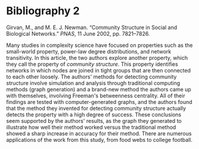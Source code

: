 # Bibliography 2

Girvan, M., and M. E. J. Newman. “Community Structure in Social and Biological Networks.” *PNAS*, 11 June 2002, pp. 7821–7826.

Many studies in complexity science have focused on properties such as the small-world property, power-law degree distributions, and network transitivity. In this article, the two authors explore another property, which they call the property of *community structure*. This property identifies networks in which nodes are joined in tight groups that are then connected to each other loosely. The authors' methods for detecting community structure involve simulation and analysis through traditional computing methods (graph generation) and a brand-new method the authors came up with themselves, involving Freeman's betweenness centrality. All of their findings are tested with computer-generated graphs, and the authors found that the method they invented for detecting community structure actually detects the property with a high degree of success. These conclusions seem supported by the authors' results, as the graph they generated to illustrate how well their method worked versus the traditional method showed a sharp increase in accuracy for their method. There are numerous applications of the work from this study, from food webs to college football.
